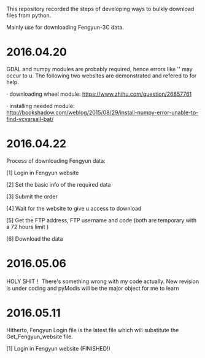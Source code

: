 This repository recorded the steps of developing ways to bulkly download files from python.

Mainly use for downloading Fengyun-3C data.

# 2016.04.20

GDAL and numpy modules are probably required, hence errors like '' may occur to u. The following two websites are demonstrated and refered to for help.

· downloading wheel module: https://www.zhihu.com/question/26857761

· installing needed module: http://bookshadow.com/weblog/2015/08/29/install-numpy-error-unable-to-find-vcvarsall-bat/

# 2016.04.22
Process of downloading Fengyun data:

[1] Login in Fengyun website

[2] Set the basic info of the required data 

[3] Submit the order

[4] Wait for the website to give u access to download

[5] Get the FTP address, FTP username and code (both are temporary with a 72 hours limit )

[6] Download the data

# 2016.05.06

HOLY SHIT！ There's something wrong with my code actually. New revision is under coding and pyModis will be the major object for me to 
learn

# 2016.05.11

Hitherto, Fengyun Login file is the latest file which will substitute the Get_Fengyun_website file.

[1] Login in Fengyun website (FINISHED!)


